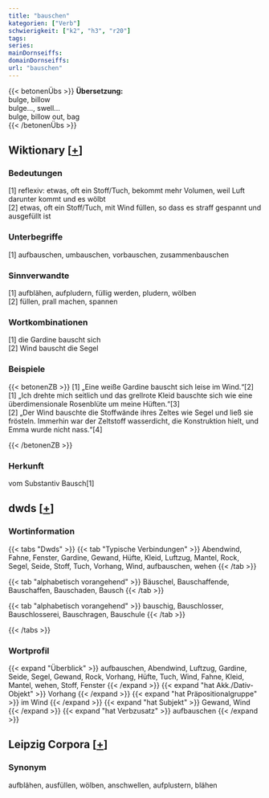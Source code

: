 ```yaml
---
title: "bauschen"
kategorien: ["Verb"]
schwierigkeit: ["k2", "h3", "r20"]
tags:
series:
mainDornseiffs:
domainDornseiffs:
url: "bauschen"
---
```


{{< betonenÜbs >}}
**Übersetzung:**  
bulge, billow  
bulge..., swell...  
bulge, billow out, bag  
{{< /betonenÜbs >}}

## Wiktionary [[+](https://de.wiktionary.org/wiki/bauschen)]

### Bedeutungen
[1] reflexiv: etwas, oft ein Stoff/Tuch, bekommt mehr Volumen, weil Luft darunter kommt und es wölbt  
[2] etwas, oft ein Stoff/Tuch, mit Wind füllen, so dass es straff gespannt und ausgefüllt ist  

### Unterbegriffe
[1] aufbauschen, umbauschen, vorbauschen, zusammenbauschen  

### Sinnverwandte
[1] aufblähen, aufpludern, füllig werden, pludern, wölben  
[2] füllen, prall machen, spannen  

### Wortkombinationen
[1] die Gardine bauscht sich  
[2] Wind bauscht die Segel  

### Beispiele
{{< betonenZB >}}
[1] „Eine weiße Gardine bauscht sich leise im Wind.“[2]  
[1] „Ich drehte mich seitlich und das grellrote Kleid bauschte sich wie eine überdimensionale Rosenblüte um meine Hüften.“[3]  
[2] „Der Wind bauschte die Stoffwände ihres Zeltes wie Segel und ließ sie frösteln. Immerhin war der Zeltstoff wasserdicht, die Konstruktion hielt, und Emma wurde nicht nass.“[4]  

{{< /betonenZB >}}
### Herkunft
vom Substantiv Bausch[1]  



## dwds [[+](https://www.dwds.de/wb/bauschen)]

### Wortinformation
{{< tabs "Dwds" >}}
{{< tab "Typische Verbindungen" >}}
Abendwind, Fahne, Fenster, Gardine, Gewand, Hüfte, Kleid, Luftzug, Mantel, Rock, Segel, Seide, Stoff, Tuch, Vorhang, Wind, aufbauschen, wehen
{{< /tab >}}

{{< tab "alphabetisch vorangehend" >}}
Bäuschel, Bauschaffende, Bauschaffen, Bauschaden, Bausch
{{< /tab >}}

{{< tab "alphabetisch vorangehend" >}}
bauschig, Bauschlosser, Bauschlosserei, Bauschragen, Bauschule
{{< /tab >}}

{{< /tabs >}}

### Wortprofil
{{< expand "Überblick" >}} aufbauschen, Abendwind, Luftzug, Gardine, Seide, Segel, Gewand, Rock, Vorhang, Hüfte, Tuch, Wind, Fahne, Kleid, Mantel, wehen, Stoff, Fenster {{< /expand >}}
{{< expand "hat Akk./Dativ-Objekt" >}} Vorhang {{< /expand >}}
{{< expand "hat Präpositionalgruppe" >}} im Wind {{< /expand >}}
{{< expand "hat Subjekt" >}} Gewand, Wind {{< /expand >}}
{{< expand "hat Verbzusatz" >}} aufbauschen {{< /expand >}}

## Leipzig Corpora [[+](https://corpora.uni-leipzig.de/en/res?word=bauschen&corpusId=deu_newscrawl-public_2018)]


### Synonym
aufblähen, ausfüllen, wölben, anschwellen, aufplustern, blähen

